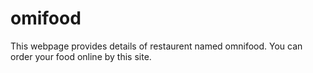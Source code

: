 # omifood
This webpage provides details of restaurent named omnifood. You can order your food online by this site.
